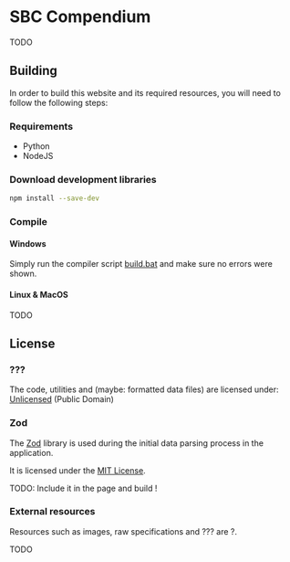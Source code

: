 # SBC Compendium
TODO

## Building
In order to build this website and its required resources, you will need to follow the following steps:

### Requirements
* Python
* NodeJS

### Download development libraries
```bash
npm install --save-dev
```

### Compile
#### Windows
Simply run the compiler script [build.bat](build.bat) and make sure no errors were shown.

#### Linux & MacOS
TODO

## License

### ???
The code, utilities and (maybe: formatted data files) are licensed under:<br>
[Unlicensed](LICENSE) (Public Domain)

### Zod
The [Zod](https://github.com/colinhacks/zod) library is used during the initial data parsing process in the application.

It is licensed under the [MIT License](https://github.com/colinhacks/zod/blob/master/LICENSE).

TODO: Include it in the page and build !

### External resources
Resources such as images, raw specifications and ??? are ?.

TODO
